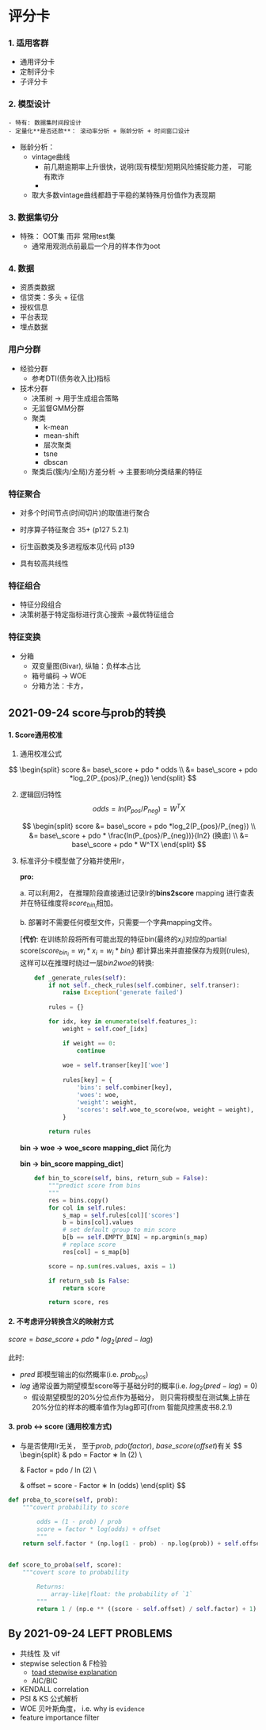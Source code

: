 # 评分卡

### 1. 适用客群

- 通用评分卡
- 定制评分卡
- 子评分卡

### 2. 模型设计

	- 特有: 数据集时间段设计
	- 定量化**是否还款**： 滚动率分析 + 账龄分析 + 时间窗口设计
 - 账龄分析：
    - vintage曲线 
       - 前几期逾期率上升很快，说明(现有模型)短期风险捕捉能力差， 可能有欺诈
       - 
    - 取大多数vintage曲线都趋于平稳的某特殊月份值作为表现期

### 3. 数据集切分

- 特殊： OOT集 而非 常用test集
  - 通常用观测点前最后一个月的样本作为oot

### 4. 数据

- 资质类数据
- 信贷类：多头 + 征信
- 授权信息
- 平台表现
- 埋点数据



### 用户分群

- 经验分群
  - 参考DTI(债务收入比)指标
- 技术分群
  - 决策树 -> 用于生成组合策略
  - 无监督GMM分群
  - 聚类
    - k-mean
    - mean-shift
    - 层次聚类
    - tsne
    - dbscan
  - 聚类后(簇内/全局)方差分析 -> 主要影响分类结果的特征

### 特征聚合

- 对多个时间节点(时间切片)的取值进行聚合
- 时序算子特征聚合 35+ (p127 5.2.1)

- 衍生函数类及多进程版本见代码 p139
- 具有较高共线性

### 特征组合

- 特征分段组合
- 决策树基于特定指标进行贪心搜索 ->最优特征组合

### 特征变换

- 分箱
  - 双变量图(Bivar), 纵轴：负样本占比
  - 箱号编码 -> WOE
  - 分箱方法：卡方， 



## 2021-09-24 score与prob的转换

#### 1. Score通用校准

1. 通用校准公式

$$
\begin{split}
score &= base\_score + pdo * odds \\
	  &= base\_score + pdo *log_2(P_{pos}/P_{neg})
\end{split}
$$

2. 逻辑回归特性
   $$
   odds = ln(P_{pos}/P_{neg}) = W^TX
   $$

   $$
   \begin{split}
   score &= base\_score + pdo *log_2(P_{pos}/P_{neg}) \\
   	&= base\_score + pdo * \frac{ln(P_{pos}/P_{neg})}{ln2} (换底) \\
   	&= base\_score + pdo * W^TX
   \end{split}
   $$

   

3. 标准评分卡模型做了分箱并使用lr， 

   **pro:** 

   a. 可以利用2， 在推理阶段直接通过记录lr的**bins2score** mapping 进行查表并在特征维度将$score_{bin_i}$相加。

   b. 部署时不需要任何模型文件，只需要一个字典mapping文件。

   [**代价**: 在训练阶段将所有可能出现的特征bin(最终的$x_i$)对应的partial score($score_{bin_i} = w_i * x_i = w_i * bin_i$) 都计算出来并直接保存为规则(rules), 这样可以在推理时绕过一层*bin2woe*的转换:
   
   ```python
       def _generate_rules(self):
           if not self._check_rules(self.combiner, self.transer):
               raise Exception('generate failed')
           
           rules = {}
   
           for idx, key in enumerate(self.features_):
               weight = self.coef_[idx]
   
               if weight == 0:
                   continue
               
               woe = self.transer[key]['woe']
               
               rules[key] = {
                   'bins': self.combiner[key],
                   'woes': woe,
                   'weight': weight,
                   'scores': self.woe_to_score(woe, weight = weight),
               }
           
           return rules
   ```
   
   **bin $\rightarrow$ woe $\rightarrow$ woe_score mapping_dict** 简化为
   
   **bin $\rightarrow$ bin_score mapping_dict**]
   
   ```python
       def bin_to_score(self, bins, return_sub = False):
           """predict score from bins
           """
           res = bins.copy()
           for col in self.rules:
               s_map = self.rules[col]['scores']
               b = bins[col].values
               # set default group to min score
               b[b == self.EMPTY_BIN] = np.argmin(s_map)
               # replace score
               res[col] = s_map[b]
   
           score = np.sum(res.values, axis = 1)
   
           if return_sub is False:
               return score
   
           return score, res
   ```
   
   

#### 2. 不考虑评分转换含义的映射方式

$score = base\_score + pdo * log_2(pred - lag)$

此时: 

- $pred$ 即模型输出的似然概率(i.e. $prob_{pos}$)
- $lag$ 通常设置为期望模型score等于基础分时的概率(i.e. $log_2(pred - lag) = 0$)
  - 假设期望模型的20%分位点作为基础分， 则只需将模型在测试集上排在20%分位的样本的概率值作为lag即可(from 智能风控黑皮书8.2.1)

#### 3. **prob $\leftrightarrow$ score** (通用校准方式)

- 与是否使用lr无关， 至于$prob$, $pdo(factor)$, $base\_score(offset)$有关
  $$
  \begin{split}
  & pdo = Factor ∗ ln (2) \\
  
  & Factor = pdo / ln (2) \\
  
  & offset = score - Factor ∗ ln (odds)
  \end{split}
  $$
  

```python
def proba_to_score(self, prob):
    """covert probability to score

        odds = (1 - prob) / prob
        score = factor * log(odds) + offset
        """
    return self.factor * (np.log(1 - prob) - np.log(prob)) + self.offset


def score_to_proba(self, score):
    """covert score to probability

        Returns:
            array-like|float: the probability of `1`
        """
        return 1 / (np.e ** ((score - self.offset) / self.factor) + 1)

```



## By 2021-09-24 LEFT PROBLEMS

- 共线性 及 vif
- stepwise selection & F检验
  - [toad stepwise explanation](https://toad.readthedocs.io/en/latest/reference.html#scorecard-transformation)
  - AIC/BIC
- KENDALL correlation
- PSI & KS 公式解析
- WOE 贝叶斯角度， i.e. why is `evidence`
- feature importance filter
